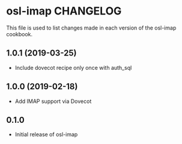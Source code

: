 osl-imap CHANGELOG
==================
This file is used to list changes made in each version of the
osl-imap cookbook.

1.0.1 (2019-03-25)
------------------
- Include dovecot recipe only once with auth_sql

1.0.0 (2019-02-18)
------------------
- Add IMAP support via Dovecot

0.1.0
-----
- Initial release of osl-imap

